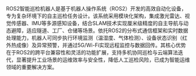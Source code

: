 ROS2智能巡检机器人是基于机器人操作系统（ROS2）开发的高效自动化设备，专为复杂环境下的自主巡检任务设计。该系统采用模块化架构，集成激光雷达、视觉传感器、IMU等多源感知设备，结合SLAM技术实现厘米级精度的自主导航与动态避障，适应隧道、工厂、仓储等场景。依托ROS2的分布式通信框架和实时数据处理能力，机器人可同步执行环境监测（温湿度、气体检测）、设备状态识别（红外热成像）及异常预警，并通过5G/Wi-Fi实现远程监控与数据回传。其核心优势在于ROS2的跨平台兼容性和灵活的功能扩展，支持多机协同巡检与云端算法迭代，显著提升工业场景的运维效率与安全性，降低人工巡检风险，已成为智能运维领域的重要解决方案。
